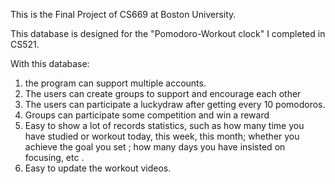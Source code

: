 This is the Final Project of CS669 at Boston University.

This database is designed for the "Pomodoro-Workout clock" I completed in CS521.

With this database:

1.	the program can support  multiple accounts. 
2.	The users can create groups to support and encourage each other
3.	The users can participate a luckydraw after getting every 10 pomodoros.
4.	Groups can participate some competition and win a reward 
5.	Easy to show a lot of records statistics, such as how many time you have studied or workout today, this week, this month; whether you achieve the goal you set ; how many days you have insisted on focusing, etc .
6.	Easy to update the workout videos.
